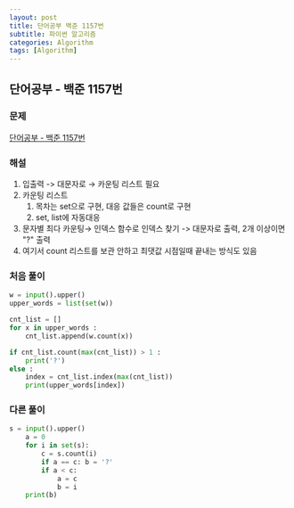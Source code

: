 ```yaml
---
layout: post
title: 단어공부 백준 1157번
subtitle: 파이썬 알고리즘 
categories: Algorithm
tags: [Algorithm]
---
```

## 단어공부 - 백준 1157번
### 문제

[단어공부 - 백준 1157번](https://www.acmicpc.net/problem/1157)

### 해설

1. 입출력 -> 대문자로 → 카운팅 리스트 필요
2. 카운팅 리스트
    1. 목차는 set으로 구현, 대응 값들은 count로 구현
    2. set, list에 자동대응
3. 문자별 최다 카운팅→ 인덱스 함수로 인덱스 찾기 -> 대문자로 출력, 2개 이상이면 "?" 출력
4. 여기서 count 리스트를 보관 안하고 최댓값 시점일때 끝내는 방식도 있음

### 처음 풀이

```python
w = input().upper()
upper_words = list(set(w))

cnt_list = []
for x in upper_words :
    cnt_list.append(w.count(x)) 

if cnt_list.count(max(cnt_list)) > 1 :  
    print('?')
else :
    index = cnt_list.index(max(cnt_list))  
    print(upper_words[index])
```

### 다른 풀이
```python
s = input().upper()
    a = 0
    for i in set(s):
        c = s.count(i)
        if a == c: b = '?'
        if a < c:
            a = c
            b = i
    print(b)
```
